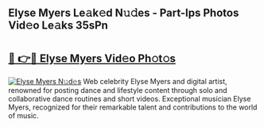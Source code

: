 ## Elyse Myers Le𝚊k𝚎d N𝚞𝚍es - Part-Ips Photos Vid𝚎o Le𝚊ks 35sPn

# <h2><a href="http://fbd7b16.evod.top/?m=Elyse+Myers">🔗 👉🔴 Elyse Myers Vid𝚎o Ph𝚘t𝚘s</a></h2>

[![Elyse Myers N𝚞d𝚎s](https://i.imgur.com/8V9OHl7.gif)](http://fbd7b16.evod.top/?m=Elyse+Myers)
Web celebrity Elyse Myers and digital artist, renowned for posting dance and lifestyle content through solo and collaborative dance routines and short videos. Exceptional musician Elyse Myers, recognized for their remarkable talent and contributions to the world of music. 
